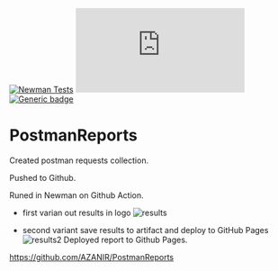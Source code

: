 [![Newman Tests](https://github.com/AZANIR/PostmanReports/actions/workflows/github-actions-htmlextra-report.yml/badge.svg)](https://github.com/AZANIR/PostmanReports/actions/workflows/github-actions-htmlextra-report.yml)
[![GitHub license](https://badgen.net/github/license/Naereen/Strapdown.js)](https://github.com/Naereen/StrapDown.js/blob/master/LICENSE)
[![Generic badge](https://img.shields.io/badge/Postman-postman-red.svg)](https://shields.io/)


# PostmanReports


Created postman requests collection.

Pushed to Github.

Runed in Newman on Github Action.
- first varian out results in logo
![results](https://i.imgur.com/91ejBc7.png)

- second variant save results to artifact and deploy to GitHub Pages
![results2](https://i.imgur.com/BZDkzLc.png)
Deployed report to Github Pages.

https://github.com/AZANIR/PostmanReports